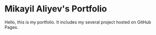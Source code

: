 # Mikayil Aliyev's Portfolio
Hello, this is my portfolio. It includes my several project hosted on GitHub Pages.
